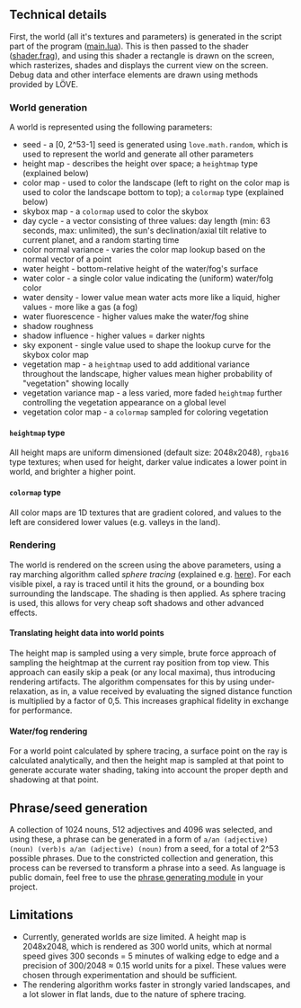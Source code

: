 ## Technical details

First, the world (all it's textures and parameters) is generated in the script part of the program ([main.lua](main.lua)). This is then passed to the shader ([shader.frag](shader.frag)), and using this shader a rectangle is drawn on the screen, which rasterizes, shades and displays the current view on the screen. Debug data and other interface elements are drawn using methods provided by LÖVE.

### World generation

A world is represented using the following parameters:
* seed - a \[0, 2^53-1\] seed is generated using `love.math.random`, which is used to represent the world and generate all other parameters
* height map - describes the height over space; a `heightmap` type (explained below)
* color map - used to color the landscape (left to right on the color map is used to color the landscape bottom to top); a `colormap` type (explained below)
* skybox map - a `colormap` used to color the skybox
* day cycle - a vector consisting of three values: day length (min: 63 seconds, max: unlimited), the sun's declination/axial tilt relative to current planet, and a random starting time
* color normal variance - varies the color map lookup based on the normal vector of a point
* water height - bottom-relative height of the water/fog's surface
* water color - a single color value indicating the (uniform) water/folg color
* water density - lower value mean water acts more like a liquid, higher values - more like a gas (a fog)
* water fluorescence - higher values make the water/fog shine
* shadow roughness
* shadow influence - higher values = darker nights
* sky exponent - single value used to shape the lookup curve for the skybox color map
* vegetation map - a `heightmap` used to add additional variance throughout the landscape, higher values mean higher probability of "vegetation" showing locally
* vegetation variance map - a less varied, more faded `heightmap` further controlling the vegetation appearance on a global level
* vegetation color map - a `colormap` sampled for coloring vegetation

#### `heightmap` type
All height maps are uniform dimensioned (default size: 2048x2048), `rgba16` type textures; when used for height, darker value indicates a lower point in world, and brighter a higher point.

#### `colormap` type
All color maps are 1D textures that are gradient colored, and values to the left are considered lower values (e.g. valleys in the land).

### Rendering

The world is rendered on the screen using the above parameters, using a ray marching algorithm called *sphere tracing* (explained e.g. [here](https://www.scratchapixel.com/lessons/advanced-rendering/rendering-distance-fields)). For each visible pixel, a ray is traced until it hits the ground, or a bounding box surrounding the landscape. The shading is then applied. As sphere tracing is used, this allows for very cheap soft shadows and other advanced effects.

#### Translating height data into world points

The height map is sampled using a very simple, brute force approach of sampling the heightmap at the current ray position from top view. This approach can easily skip a peak (or any local maxima), thus introducing rendering artifacts. The algorithm compensates for this by using under-relaxation, as in, a value received by evaluating the signed distance function is multiplied by a factor of 0,5. This increases graphical fidelity in exchange for performance.

#### Water/fog rendering

For a world point calculated by sphere tracing, a surface point on the ray is calculated analytically, and then the height map is sampled at that point to generate accurate water shading, taking into account the proper depth and shadowing at that point.

## Phrase/seed generation

A collection of 1024 nouns, 512 adjectives and 4096 was selected, and using these, a phrase can be generated in a form of `a/an (adjective) (noun) (verb)s a/an (adjective) (noun)` from a seed, for a total of 2^53 possible phrases. Due to the constricted collection and generation, this process can be reversed to transform a phrase into a seed. As language is public domain, feel free to use the [phrase generating module](gentext.lua) in your project.

## Limitations

* Currently, generated worlds are size limited. A height map is 2048x2048, which is rendered as 300 world units, which at normal speed gives 300 seconds = 5 minutes of walking edge to edge and a precision of 300/2048 ≈ 0.15 world units for a pixel. These values were chosen through experimentation and should be sufficient.
* The rendering algorithm works faster in strongly varied landscapes, and a lot slower in flat lands, due to the nature of sphere tracing.
